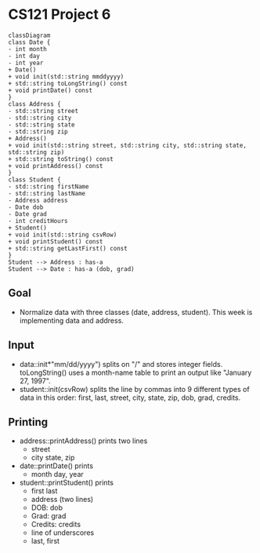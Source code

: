 # CS121 Project 6

```mermaid
classDiagram
class Date {
- int month
- int day
- int year
+ Date()
+ void init(std::string mmddyyyy)
+ std::string toLongString() const
+ void printDate() const
}
class Address {
- std::string street
- std::string city
- std::string state
- std::string zip
+ Address()
+ void init(std::string street, std::string city, std::string state, std::string zip)
+ std::string toString() const
+ void printAddress() const
}
class Student {
- std::string firstName
- std::string lastName
- Address address
- Date dob
- Date grad
- int creditHours
+ Student()
+ void init(std::string csvRow)
+ void printStudent() const
+ std::string getLastFirst() const
}
Student --> Address : has-a
Student --> Date : has-a (dob, grad)
```

## Goal
* Normalize data with three classes (date, address, student). This week is implementing data and address.

## Input
* data::init*"mm/dd/yyyy") splits on "/" and stores integer fields. toLongString() uses a month-name table to print an output like "January 27, 1997".
* student::init(csvRow) splits the line by commas into 9 different types of data in this order: first, last, street, city, state, zip, dob, grad, credits.

## Printing
* address::printAddress() prints two lines
  * street
  * city state, zip
* date::printDate() prints 
  * month day, year
* student::printStudent() prints
  * first last
  * address (two lines)
  * DOB: dob
  * Grad: grad
  * Credits: credits
  * line of underscores
  * last, first
